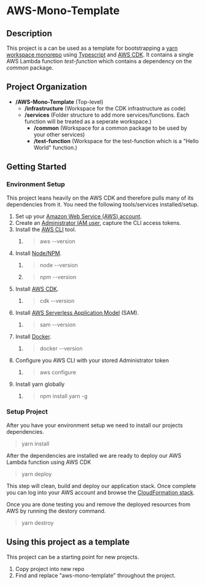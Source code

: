 # AWS-Mono-Template
## Description
This project is a can be used as a template for bootstrapping a [yarn workspace monorepo](https://classic.yarnpkg.com/en/docs/workspaces/) using [Typescript](https://www.typescriptlang.org/) and [AWS CDK](https://aws.amazon.com/cdk/). It contains a single AWS Lambda function *test-function* which contains a dependency on the *common* package.

## Project Organization

- **/AWS-Mono-Template** (Top-level)
    - **/infrastructure** (Workspace for the CDK infrastructure as code)
    - **/services** (Folder structure to add more services/functions. Each function will be treated as a seperate workspace.)
      - **/common** (Workspace for a common package to be used by your other services)
      - **/test-function** (Workspace for the test-function which is a "Hello World" function.)

## Getting Started
### Environment Setup
This project leans heavily on the AWS CDK and therefore pulls many of its dependencies from it. You need the following tools/services installed/setup.
1. Set up your [Amazon Web Service (AWS) account](https://aws.amazon.com/).
2. Create an [Administrator IAM user](https://docs.aws.amazon.com/IAM/latest/UserGuide/getting-started_create-admin-group.html), capture the CLI access tokens.
3. Install the [AWS CLI](https://aws.amazon.com/cli/) tool.
   1. > aws --version
4. Install [Node/NPM](https://nodejs.org/en/download/).
   1. > node --version
   2. > npm --version
5. Install [AWS CDK](https://docs.aws.amazon.com/cdk/latest/guide/getting_started.html#getting_started_install).
   1. > cdk --version
6. Install [AWS Serverless Application Model](https://docs.aws.amazon.com/serverless-application-model/latest/developerguide/serverless-sam-cli-install.html) (SAM).
   1. > sam --version
7. Install [Docker](https://www.docker.com/get-started).
   1. > docker --version
8. Configure you AWS CLI with your stored Administrator token
   1. > aws configure
9. Install yarn globally
   1. > npm install yarn -g

### Setup Project
After you have your environment setup we need to install our projects dependencies.
> yarn install

After the dependencies are installed we are ready to deploy our AWS Lambda function using AWS CDK
> yarn deploy

This step will clean, build and deploy our application stack. Once complete you can log into your AWS account and browse the [CloudFormation stack](https://us-west-2.console.aws.amazon.com/cloudformation/home).

Once you are done testing you and remove the deployed resources from AWS by running the destory command.
> yarn destroy

## Using this project as a template
This project can be a starting point for new projects.
1. Copy project into new repo
2. Find and replace "aws-mono-template" throughout the project.